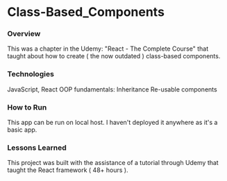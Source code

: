 # Class-Based_Components


### Overview
This was a chapter in the Udemy: "React - The Complete Course" that taught about how to create ( the now outdated ) class-based components.

### Technologies
JavaScript, React
OOP fundamentals:
Inheritance
Re-usable components

### How to Run
This app can be run on local host. I haven't deployed it anywhere as it's a basic app.

### Lessons Learned
This project was built with the assistance of a tutorial through Udemy that taught the React framework ( 48+ hours ).
